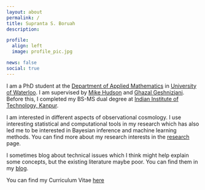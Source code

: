 ```yaml
---
layout: about
permalink: /
title: Supranta S. Boruah
description:

profile:
  align: left
  image: profile_pic.jpg

news: false
social: true
---
```


I am a PhD student at the [Department of Applied Mathematics](https://uwaterloo.ca/applied-mathematics/) in [University of Waterloo](https://uwaterloo.ca/). I am supervised by [Mike Hudson](https://uwaterloo.ca/physics-astronomy/people-profiles/michael-hudson) and [Ghazal Geshnizjani](https://ghazalgeshnizjani.wordpress.com/). Before this, I completed my BS-MS dual degree at [Indian Institute of Technology, Kanpur](http://iitk.ac.in/).

I am interested in different aspects of observational cosmology. I use interesting statistical and computational tools in my research which has also led me to be interested in Bayesian inference and machine learning methods. You can find more about my research interests in the [research](/research/) page.

I sometimes blog about technical issues which I think might help explain some concepts, but the existing literature maybe poor. You can find them in my [blog](/blogs/). 

You can find my Curriculum Vitae [here](/assets/pdf/supranta_cv.pdf)
